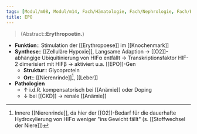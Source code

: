 ```yaml
---
tags: [Modul/m08, Modul/m14, Fach/Hämatologie, Fach/Nephrologie, Fach/Biochemie/Molekül, Fach/Physiologie]
title: EPO
---
```

> (Abstract::**Erythropoetin.**)
- **Funktion**:: Stimulation der [[Erythropoese]] im [[Knochenmark]]
- **Synthese**:: [[Zelluläre Hypoxie]], Langsame Adaption → [[O2]]-abhängige Ubiquitinierung von HIFα entfällt → Transkriptionsfaktor HIF-2 dimerisiert mit HIFβ → aktiviert u.a. [[EPO]]-Gen
	- **Struktur**:: Glycoprotein
	- **Ort**:: [[Nierenrinde]][^1], [[Leber]]
- **Pathologien**
	- ↑ i.d.R. kompensatorisch bei [[Anämie]] oder Doping
	- ↓ bei [[CKD]] -> renale [[Anämie]]

[^1]: Innere [[Nierenrinde]], da hier der [[O2]]-Bedarf für die dauerhafte Hydroxylierung von HIFα weniger "ins Gewicht fällt" (s. [[Stoffwechsel der Niere]])